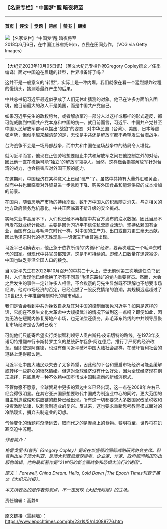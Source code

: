 ### 【名家专栏】“中国梦”醒 暗夜将至

---

#### [首页](../../../..?n14088776) &nbsp;|&nbsp; [评论](../../../../../epoch-comment?n14088776) &nbsp;|&nbsp; [专题](../../../../../epoch-special?n14088776) &nbsp;|&nbsp; [禁闻](../../../../../epoch-news?n14088776) &nbsp;|&nbsp; [禁书](../../../../../books?n14088776) &nbsp;|&nbsp; [翻墙](https://github.com/gfw-breaker/nogfw/blob/master/README.md?n14088776)


<div><img alt="【名家专栏】“中国梦”醒 暗夜将至" class="attachment-djy_600_400 size-djy_600_400 wp-post-image" src="https://i.epochtimes.com/assets/uploads/2023/10/id14088778-GettyImages-968140896-600x400.jpg"/>
<div class="caption">
 2018年6月6日，在中国江苏省扬州市，农民在田间劳作。（VCG via Getty Images）
</div></div><hr/><div class="post_content" id="artbody" itemprop="articleBody">
 <!-- article content begin -->
 <p>
  【大纪元2023年10月05日讯】（英文大纪元专栏作家Gregory Copley撰文／任季编译）面对中国迫在眉睫的转型，世界准备好了吗？
 </p>
 <p>
  这并不是一般意义的“转型”，实际上是一种内爆。我们就像在看一个猛烈爆炸过程的慢镜头，揣测着最终产生的后果。
 </p>
 <p>
  中共总书记习近平最近似乎成了人们无休止猜测的对象。他已在许多方面陷入困境，他目前最大的敌人不是美国，而是中国共产党自己。
 </p>
 <p>
  如果习近平先生的政权垮台，或者解放军的一部分人以这样或那样的形式造反，都可能威胁到中国共产党本身和中国的统一。就目前而言，习近平、中国共产党甚至中国人民解放军都可以摆出“战狼”的姿态，对中华民国（台湾）、美国、日本等虚张声势，但似乎越来越清楚的是，无论是中共还是解放军都不希望发生台海战争。
 </p>
 <p>
  台海战争不会是一场局部战争，而中共和中国在这场战争中的结局令人堪忧。
 </p>
 <p>
  就习近平而言，他现在正徒劳地想要阻止中共和解放军之间在他控制之外的对话，因此他一直在撤换可能“独立”的解放军领导人。当然，这样做会损害解放军针对台湾的战力，也会损害应对外国干预的能力。
 </p>
 <p>
  在这期间，中国经济在某种意义上已经“破产”了。虽然中共持有大量外汇和黄金，然而中共也面临着对外贸易进一步急剧下降、购买外国食品和能源供应的成本增加的前景。
 </p>
 <p>
  在国内，随着房地产市场的持续崩盘，数千万中国人的积蓄随之消失，与之相关的地方政府债务危机恶化，中共正面临着不断升级的安全挑战。
 </p>
 <p>
  实际失业率高居不下，人们也已经不再相信中共官方发布的注水数据，因此当局不再发布就业统计数据。主要是因为习近平不信任私营商业活动，坚持依赖国有企业，而国有企业与毛泽东时代一样，对中国的生产力、出口或自力更生毫无贡献，因此毛泽东时代的标志性现象──饥饿又开始普遍出现。
 </p>
 <p>
  习近平已明确表示，他正急于依靠所谓的“内循环”经济，要再次建立一个毛泽东时代的国家。但现代中共官员都知道，这是不可持续的。即使人口数量在迅速减少，中国也缺乏养活全国人口的粮食。
 </p>
 <p>
  当习近平先生在2022年10月召开的中共二十大上，史无前例第三次地连任总书记时，人们发现他已经撤换了所有不同意“毛泽东路线”的党内重要官员。然而，大会之后发生的事件一定让许多人相信，不会挨饿的习先生显然既不理解也不想要市场经济，他对市场经济的否定，已经点燃了一股反党情绪的浪潮，其规模远远超过了20世纪头十年推翻帝制时代的城市动乱。
 </p>
 <p>
  我们是否会看到中共为挽救自身及其对中国的控制而罢免习近平？如果是这样的话，它能在不发生文化大革命中大规模武斗的情况下做到这一点吗？即便如此，因为无法在短期内修复房地产市场，也无法偿还债务，非毛泽东路线的中共领导层恢复市场经济是否为时已晚？
 </p>
 <p>
  可能他们只能寄希望实行类似智利领导人奥古斯托‧皮诺切特的路线。在1973年皮诺切特推翻奉行卡斯特罗主义的总统萨尔瓦多‧阿连德后，推行了严厉的经济改革。但即使是阿连德，也没有像习近平破坏中国大陆社会那样，在破坏智利社会的道路上走得那么远。
 </p>
 <p>
  习近平让中国大陆民众失去了太多希望，因此他的下台和重启市场经济可能会缓解或转移一些群众的愤怒情绪。但这对全球经济没有什么好处，因为全球经济现在别无选择，只能思考一种不依赖中国市场或中国制造商的新经济模式。
 </p>
 <p>
  不管你愿不愿意，全球贸易中更多的双边主义已经出现，这一点在2008年左右已经变得很明显。在其它亚洲国家想要取代中国成为制造业中心的同时，更大范围的自主制造或缩短供应链的趋势已经出现。所有这一切都要求大多数国家改革税收和投资激励法律，以刺激制造业的复兴。反过来，这也要求重新思考教育模式面对的冷酷现实，摒弃去制造业的幻想。
 </p>
 <p>
  气候变化的话题将渐渐远去，取而代之的是餐桌上的食物。黎明将至，世界将在饥寒交迫中苏醒。
 </p>
 <p>
  <em>
   作者简介：
  </em>
 </p>
 <p>
  <em>
   格雷戈里‧科普利（Gregory Copley）是设在华盛顿的国际战略研究协会主席。科普利出生于澳大利亚，是澳大利亚勋章获得者、企业家、作家、政府顾问和国防出版物编辑。他的最新著作是“21世纪的新全面战争和恐惧大流行的诱因”。
  </em>
 </p>
 <p>
  <em>
   原文：
   <ok href="https://www.theepochtimes.com/opinion/farewell-china-dream-hello-cold-dawn-5496518">
    Farewell, China Dream. Hello, Cold Dawn
   </ok>
   |The Epoch Times刊登于英文《大纪元时报》。
  </em>
 </p>
 <p>
  <em>
   本文所表达的是作者的观点，不一定反映《大纪元时报》的立场。
  </em>
 </p>
 <p>
  责任编辑：高静#
 </p>
 <!-- article content end -->
 <div id="below_article_ad">
 </div>
</div>


---

原文链接（需翻墙）：https://www.epochtimes.com/gb/23/10/5/n14088776.htm